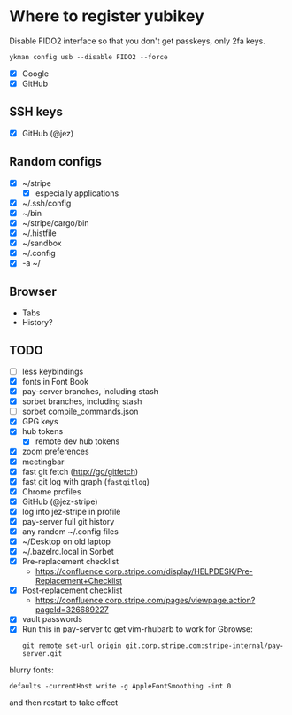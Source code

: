 # Where to register yubikey

Disable FIDO2 interface so that you don't get passkeys, only 2fa keys.

```
ykman config usb --disable FIDO2 --force
```

- [x] Google
- [x] GitHub

## SSH keys

- [x] GitHub (@jez)

## Random configs

- [x] ~/stripe
  - [x] especially applications
- [x] ~/.ssh/config
- [x] ~/bin
- [x] ~/stripe/cargo/bin
- [x] ~/.histfile
- [x] ~/sandbox
- [x] ~/.config
- [x] -a ~/

## Browser

- Tabs
- History?

## TODO

- [ ] less keybindings
- [x] fonts in Font Book
- [x] pay-server branches, including stash
- [x] sorbet branches, including stash
- [ ] sorbet compile_commands.json
- [x] GPG keys
- [x] hub tokens
  - [x] remote dev hub tokens
- [x] zoom preferences
- [x] meetingbar
- [x] fast git fetch (<http://go/gitfetch>)
- [x] fast git log with graph (`fastgitlog`)
- [x] Chrome profiles
- [x] GitHub (@jez-stripe)
- [x] log into jez-stripe in profile
- [x] pay-server full git history
- [x] any random ~/.config files
- [x] ~/Desktop on old laptop
- [x] ~/.bazelrc.local in Sorbet
- [x] Pre-replacement checklist
  - <https://confluence.corp.stripe.com/display/HELPDESK/Pre-Replacement+Checklist>
- [x] Post-replacement checklist
  - <https://confluence.corp.stripe.com/pages/viewpage.action?pageId=326689227>
- [x] vault passwords
- [x] Run this in pay-server to get vim-rhubarb to work for Gbrowse:
  ```
  git remote set-url origin git.corp.stripe.com:stripe-internal/pay-server.git
  ```

blurry fonts:
```
defaults -currentHost write -g AppleFontSmoothing -int 0
```
and then restart to take effect



